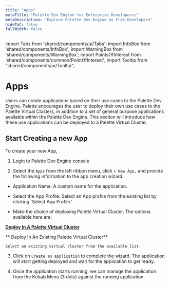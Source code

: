 ```yaml
---
title: "Apps"
metaTitle: "Palette Dev Engine for Enterprise Developerss"
metaDescription: "Explore Palette Dev Engine as Free Developers"
hideToC: false
fullWidth: false
---
```


import Tabs from 'shared/components/ui/Tabs';
import InfoBox from 'shared/components/InfoBox';
import WarningBox from 'shared/components/WarningBox';
import PointsOfInterest from 'shared/components/common/PointOfInterest';
import Tooltip from "shared/components/ui/Tooltip";



# Apps

Users can create applications based on their use cases to the Palette Dev Engine. Palette encourages the user to deploy their own use cases to the Palette Virtual Clusters, in addition to a set of general purpose applications available within the Palette Dev Engine. This section will introduce how these use applications can be deployed to a Palette Virtual Cluster.

## Start Creating a new App


To create your new App,

1. Login to Palette Dev Engine console


2. Select the `Apps` from the left ribbon menu, click `+ New App,` and provide the following information to the app creation wizard.

  * Application Name: A custom name for the application.

  * Select the App Profile: Select an App profile from the existing list by clicking `Select App Profile.’
  * Make the choice of deploying Palette Virtual Cluster. The options available here are:

   **[Deploy In A Palette Virtual Cluster](/devx/palette-virtual-clusters)**

   ** Deploy In An Existing Palette Virtual Cluster**

	Select an existing virtual cluster from the available list.


3. Click on `Create an application` to complete the wizard. The application will start getting deployed and wait for the application to get ready.


4. Once the application starts running, we can manage the application from the Kebab Menu (3 dots) against the running application. 

